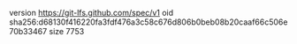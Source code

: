 version https://git-lfs.github.com/spec/v1
oid sha256:d68130f416220fa3fdf476a3c58c676d806b0beb08b20caaf66c506e70b33467
size 7753
